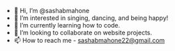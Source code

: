 - 👋 Hi, I’m @sashabmahone
- 👀 I’m interested in singing, dancing, and being happy!
- 🌱 I’m currently learning how to code.
- 💞️ I’m looking to collaborate on website projects.
- 📫 How to reach me - sashabmahone22@gmail.com

<!---
sashabmahone/sashabmahone is a ✨ special ✨ repository because its `README.md` (this file) appears on your GitHub profile.
You can click the Preview link to take a look at your changes.
--->
